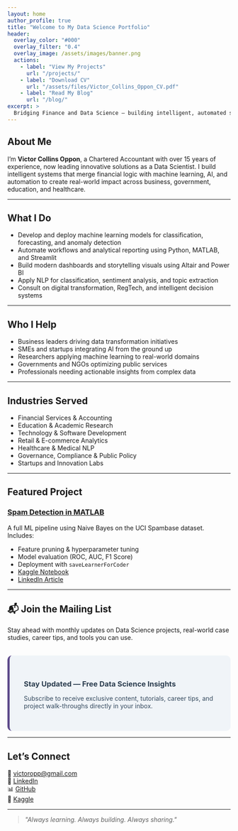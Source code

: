 ```yaml
---
layout: home
author_profile: true
title: "Welcome to My Data Science Portfolio"
header:
  overlay_color: "#000"
  overlay_filter: "0.4"
  overlay_image: /assets/images/banner.png
  actions:
    - label: "View My Projects"
      url: "/projects/"
    - label: "Download CV"
      url: "/assets/files/Victor_Collins_Oppon_CV.pdf"
    - label: "Read My Blog"
      url: "/blog/"
excerpt: >
  Bridging Finance and Data Science — building intelligent, automated solutions that solve real-world challenges across industries.
---
```


## About Me

I’m **Victor Collins Oppon**, a Chartered Accountant with over 15 years of experience, now leading innovative solutions as a Data Scientist. I build intelligent systems that merge financial logic with machine learning, AI, and automation to create real-world impact across business, government, education, and healthcare.

---

## What I Do

- Develop and deploy machine learning models for classification, forecasting, and anomaly detection  
- Automate workflows and analytical reporting using Python, MATLAB, and Streamlit  
- Build modern dashboards and storytelling visuals using Altair and Power BI  
- Apply NLP for classification, sentiment analysis, and topic extraction  
- Consult on digital transformation, RegTech, and intelligent decision systems

---

## Who I Help

- Business leaders driving data transformation initiatives  
- SMEs and startups integrating AI from the ground up  
- Researchers applying machine learning to real-world domains  
- Governments and NGOs optimizing public services  
- Professionals needing actionable insights from complex data

---

## Industries Served

- Financial Services & Accounting  
- Education & Academic Research  
- Technology & Software Development  
- Retail & E-commerce Analytics  
- Healthcare & Medical NLP  
- Governance, Compliance & Public Policy  
- Startups and Innovation Labs

---

## Featured Project

### [Spam Detection in MATLAB](https://github.com/victoropp/naive-bayes-spam-detection)
A full ML pipeline using Naive Bayes on the UCI Spambase dataset. Includes:
- Feature pruning & hyperparameter tuning  
- Model evaluation (ROC, AUC, F1 Score)  
- Deployment with `saveLearnerForCoder`  
- [Kaggle Notebook](https://www.kaggle.com/code/victoropp/spam-detection-in-matlab-naive-bayes-classifier)  
- [LinkedIn Article](https://www.linkedin.com/pulse/my-first-end-to-end-spam-detection-project-matlab-victor-collins-gqoaf/)

---

## 📬 Join the Mailing List

Stay ahead with monthly updates on Data Science projects, real-world case studies, career tips, and tools you can use.

<div id="newsletter" style="margin-top: 2rem; padding: 2rem; background-color: #f0f4f8; border-radius: 10px; border-left: 5px solid #5e4b8b;">
  <h3 style="margin-bottom: 0.5rem; color: #2c3e50;">Stay Updated — Free Data Science Insights</h3>
  <p style="margin-bottom: 1rem; color: #34495e;">
    Subscribe to receive exclusive content, tutorials, career tips, and project walk-throughs directly in your inbox.
  </p>
  <script async src="https://eocampaign1.com/form/e178104e-38a9-11f0-8187-33a20bfb998a.js" data-form="e178104e-38a9-11f0-8187-33a20bfb998a"></script>
</div>

---

## Let’s Connect

📧 victoropp@gmail.com  
🔗 [LinkedIn](https://www.linkedin.com/in/victor-collins-oppon-fcca-mba-bsc-01541019/)  
📊 [GitHub](https://github.com/victoropp)  
📘 [Kaggle](https://www.kaggle.com/victoropp)

---

> _"Always learning. Always building. Always sharing."_
